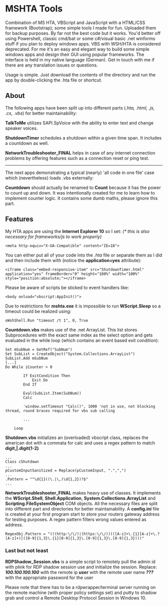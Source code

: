 # MSHTA Tools
Combination of MS HTA, VBScript and JavaScript with a HTML/CSS framework (Bootstrap); some simple tools I made for fun. Uploaded them for backup purposes. By far not the best code but it works. You'd better off using Powershell, classic cmd/bat or some c#/visual basic .net winforms stuff if you plan to deploy windows apps. VBS with WSH/HTA is considered deprecated. For me it's an easy and elegant way to build some simple windows apps and design their GUI using popular frameworks. The interface is held in my native language (German). Get in touch with me if there are any translation issues or questions.

Usage is simple. Just download the contents of the directory and run the app by double-clicking the .hta file or shortcut.

## About

The following apps have been split up into different parts (_.hta, .html, .js, .cs, .vbs_) for better maintainability:

**TalkToMe** utilizes SAPI.SpVoice with the ability to enter text and change speaker voices.

**ShutdownTimer** schedules a shutdown within a given time span. It includes a countdown as well.

**NetworkTroubleshooter_FINAL** helps in case of any internet connection problems by offering features such as a connection reset or ping test.

---

The next apps demonstrating a typical (nearly) 'all code in one file' case which (nevertheless) loads .vbs externally:

**Countdown** should actually be renamed to **Count** because it has the power to count up and down. It was intentionally created for me to learn how to implement counter logic. It contains some dumb maths, please ignore this part.

## Features

My HTA apps are using the **Internet Explorer 10** so I set: _(* this is also necessary for frameworks/js to work properly)_

```
<meta http-equiv="X-UA-Compatible" content="IE=10">
```

You can either put all of your code into the _.hta_ file or separate them as I did and then include them with (notice the **application=yes** attribute):

```
<iframe class="embed-responsive-item" src="ShutdownTimer.html" application="yes" frameBorder="0" height="100%" width="100%" style="position:absolute;"></iframe>
```

Please be aware of scripts be sticked to event handlers like:
```
<body onload="vbscript:AppInit()">
```

Due to restrictions for **mshta.exe** it is impossible to run **WScript.Sleep** so a timeout could be realized using:
```
oWshShell.Run "timeout /t 1", 0, True
```

**Countdown.vbs** makes use of the .net ArrayList. This list stores Subprocedures with the exact same index as the select option and gets evaluated in the while loop (which contains an event based exit condition):
```
Set mSubNum = GetRef("SubNum")
Set SubList = CreateObject("System.Collections.ArrayList")
SubList.Add mSubNum
[...]
Do While iCounter > 0

        If ExitCondition Then
            Exit Do
        End If

        Eval(SubList.Item(SubNum))
        Calc
        
        'window.setTimeout "Calc()", 1000 'not in use, not blocking thread, round braces required for vbs sub calling

        ...

    Loop
```

**Shutdown.vbs** initializes an (overloaded) vbscript class, replaces the american dot with a commata for calc and uses a regex pattern to match **digit,|.digit(1-2)**
```
...
Class cShutdown
...
pCustomInputSanitized = Replace(pCustomInput, ".",",")
...
.Pattern = "^\d{1}((\.|\,)\d{1,2})?$"
...

```

**NetworkTroubleshooter_FINAL** makes heavy use of classes. It implements the **WScript.Shell**, **Shell.Application**, **System.Collections.ArrayList** and **Scripting.FileSystemObject** COM objects. All the necessary files are split into different part and directories for better maintainability. A **config.ini** file is created at your first program start to store your routers gateway address for testing purposes. A regex pattern filters wrong values entered as address.

```
RegexObj.Pattern = "(((http:\/\/)|(https:\/\/))(([A-z]+\.{1}[A-z]+\.?[A-z]+)|([0-9]{1,3}\.{1}[0-9]{1,3}\.[0-9]{1,3}\.[0-9]{1,3})))"
```

### Last but not least

**RDPShadow_Session.vbs** is a simple script to remotely pull the admin id with plink for RDP shadow session use and initialize the session. Replace:
***100.100.100.100*** with the remote ip
***user*** with the remote user name
***???*** with the appropriate password for the user

Please note that there has to be a rdpwrapper/terminal server running on the remote machine (with proper policy settings set) and putty to shadow grab and control a Remote Desktop Protocol Session in Windows 10.
